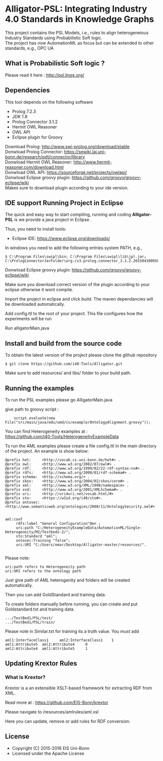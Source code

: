 # Alligator-PSL: Integrating Industry 4.0 Standards in Knowledge Graphs

This project contains the PSL Models, i.e., rules to align heterogeneious Industry Standards using Probabilistic Soft logic.         
The project has now AutomationML as focus but can be extended to other standards, e.g., OPC UA

## What is Probabilistic Soft logic ?                      
Please read it here : http://psl.linqs.org/                     

## Dependencies
This tool depends on the following software

* Prolog 7.2.3
* JDK 1.8
* Prolog Connector 3.1.2
* Hermit OWL Reasoner 
* OWL API
* Eclipse plugin for Groovy

Download Prolog: http://www.swi-prolog.org/download/stable                                  
Donwload Prolog Connector: https://sewiki.iai.uni-bonn.de/research/pdt/connector/library                 
Donwload Hermit OWL Reasoner: http://www.hermit-reasoner.com/download.html                    
Donwload OWL API: https://sourceforge.net/projects/owlapi/                                                     
Donwload Eclipse groovy plugin: https://github.com/groovy/groovy-eclipse/wiki           
Makes sure to download plugin according to your ide version.

## IDE support Running Project in Eclipse
The quick and easy way to start compiling, running and coding **Alligator-PSL** is we provide a java project in Eclipse .

Thus, you need to install tools:
* Eclipse IDE: https://www.eclipse.org/downloads/

In windows you need to add the following entries system PATH, e.g.,

    $ C:\Program Files\swipl\bin; C:\Program Files\swipl\lib\jpl.jar; C:\PrologConnectorJarFolder\org.cs3.prolog.connector_3.1.2.201504300958.jar;

Donwload Eclipse groovy plugin: https://github.com/groovy/groovy-eclipse/wiki                                   

Make sure you download correct version of the plugin according to your eclipse otherwise it wont compile.                        

Import the project in eclipse and click build. The maven dependancies will be downloaded automatically.                      

Add config.ttl to the root of your project. This file configures how the experiments will be run                

Run alligatorMain.java                   

## Install and build from the source code  
To obtain the latest version of the project please clone the github repository

    $ git clone https://github.com/i40-Tools/Alligator.git

Make sure to add resources/ and libs/ folder to your build path.

## Running the examples
To run the PSL examples please go AlligatorMain.java

give path to groovy script :

		script.evaluate(new File("src/main/java/edu/umd/cs/example/OntologyAlignment.groovy"));


You can find Heterogeneity examples at :                         
https://github.com/i40-Tools/HeterogeneityExampleData                                

To run the AML examples please create a file config.ttl in the main directory of the project. An example is show below:
```@prefix aml:     <http://vocab.cs.uni-bonn.de/aml#> .
@prefix het:     <http://vocab.cs.uni-bonn.de/het#> .
@prefix owl:     <http://www.w3.org/2002/07/owl#> .
@prefix rdf:     <http://www.w3.org/1999/02/22-rdf-syntax-ns#> .
@prefix rdfs:    <http://www.w3.org/2000/01/rdf-schema#> .
@prefix schema:  <http://schema.org/> .
@prefix skos:    <http://www.w3.org/2004/02/skos/core#> .
@prefix xml:     <http://www.w3.org/XML/1998/namespace> .
@prefix xsd:     <http://www.w3.org/2001/XMLSchema#> .
@prefix uri:     <http://uri4uri.net/vocab.html/#>
@prefix sto:     <https://w3id.org/i40/sto#>.
@prefix ontosec: <http://www.semanticweb.org/ontologies/2008/11/OntologySecurity.owl#>


aml:conf 
     rdfs:label "General Configuration"@en ;
     uri:path "C:/HeterogeneityExampleData/AutomationML/Single-Heterogeneity/M2/Testbeds-2/";
     sto:Standard "aml";
     ontosec:Training "false";
     uri:URI "C:/Users/omar/Desktop/Alligator-master/resources/".
     
```
Please note:  
```
uri:path refers to Heterogeneity path                    
uri:URI refers to the ontology path                      
```

Just give path of AML heterogenity and folders will be created automatically.                  

Then you can add GoldStandard and training data.                           

To create folders manually before running, you can create and put Goldstandard.txt and training data.           
```
.../TestBed1/PSL/test/              
.../TestBed1/PSL/train/                          
```
Please note in Similar.txt for training its a truth value. You must add 
```aml2:InterfaceClass1	 aml1:InterfaceClass1	 1
aml1:InterfaceClass1	 aml2:InterfaceClass1	 1
aml1:Attribute5	 aml2:Attribute4	 0
aml2:Attribute4	 aml1:Attribute5	 1
```


## Updating Krextor Rules 
### What is Krextor?

Krextor is a an extensible XSLT-based framework for extracting RDF from XML.                 

Read more at : https://github.com/EIS-Bonn/krextor

Please navigate to /resources/amlrules/aml.xsl

Here you can update, remove or add rules for RDF conversion.


## License

* Copyright (C) 2015-2016 EIS Uni-Bonn
* Licensed under the Apache License